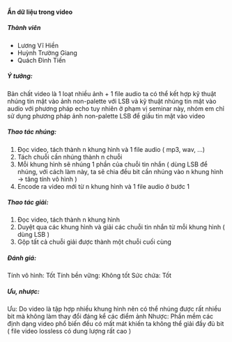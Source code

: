 #### Ẩn dữ liệu trong video

##### Thành viên
- Lương Vĩ Hiền
- Huỳnh Trường Giang
- Quách Đình Tiến

##### Ý tưởng:
Bản chất video là 1 loạt nhiều ảnh + 1 file audio
ta có thể kết hợp kỹ thuật nhúng tin mật vào ảnh non-palette với LSB và kỹ thuật nhúng tin mật vào audio với phương pháp echo
tuy nhiên ở phạm vị seminar này, nhóm em chỉ sử dụng phương pháp ảnh non-palette LSB để giấu tin mật vào video

##### Thao tác nhúng:
1. Đọc video, tách thành n khung hình và 1 file audio ( mp3, wav, ...)
2. Tách chuỗi cần nhúng thành n chuỗi
3. Mỗi khung hình sẽ nhúng 1 phần của chuỗi tin nhắn ( dùng LSB để nhúng, với cách làm này, ta sẽ chia đều bit cần nhúng vào n khung hình -> tăng tính vô hình )
4. Encode ra video mới từ n khung hình và 1 file audio ở bước 1

##### Thao tác giải:
1. Đọc video, tách thành n khung hình
2. Duyệt qua các khung hình và giải các chuỗi tin nhắn từ mỗi khung hình ( dùng LSB )
3. Gộp tất cả chuỗi giải được thành một chuỗi cuối cùng

##### Đánh giá:
Tính vô hình: Tốt
Tính bền vững: Không tốt
Sức chứa: Tốt

##### Ưu, nhược:
Ưu: Do video là tập hợp nhiều khung hình nên có thể nhúng được rất nhiều bit mà không làm thay đổi đáng kể các điểm ảnh
Nhược: Phần mềm các định dạng video phổ biến đều có mất mát khiến ta không thể giải đầy đủ bit ( file video lossless có dung lượng rất cao )
